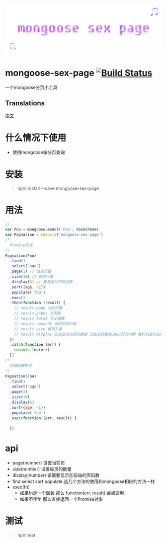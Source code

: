 # ﻿![mongoose-sex-page](static/logo.gif)

# mongoose-sex-page [![Build Status](https://travis-ci.org/dtboy1995/mongoose-sex-page.svg?branch=master)](https://travis-ci.org/dtboy1995/mongoose-sex-page)
一个mongoose分页小工具

## Translations
[中文](README_CN.md)

# 什么情况下使用
- 使用mongoose做分页查询

# 安装
> npm install --save mongoose-sex-page

# 用法
```javascript
// ...
var Foo = mongoose.model('Foo', FooSchema)
var Pagnation = require('mongoose-sex-page')
/*
  Promise形式
*/
Pagnation(Foo)
  .find()
  .select('age')
  .page(1) // 当前页数
  .size(10) // 每页几条
  .display(6) // 要显示的页码总数
  .sort({age: -1})
  .populate('foo')
  .exec()
  .then(function (result) {
    // result.page 当前页数
    // result.pages 总页数
    // result.total 总记录数
    // result.records 当前页的记录
    // result.size 每页几条
    // result.display 应该显示的页码数组 比如总页数有1000页的时候 我们只显示10页的情况下页码的下标
  })
  .catch(function (err) {
    console.log(err)
  })
/*
  回调函数形式
*/
Pagnation(Foo)
  .find()
  .select('age')
  .page(1)
  .size(10)
  .display(6)
  .sort({age: -1})
  .populate('foo')
  .exec(function (err, result) {

  })
```
# api
- page(number)  设置当前页
- size(number)  设置每页的数量
- display(number)  设置要显示在前端的页码数
- find select sort populate  这几个方法的使用和mongoose相应的方法一样
- exec(fn)
  - 如果fn是一个函数 那么 function(err, result) 会被调用
  - 如果不传fn 那么直接返回一个Promise对象

# 测试
> npm test
